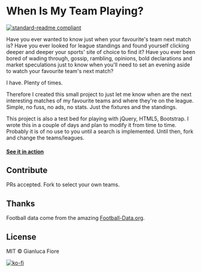# When Is My Team Playing?

[![standard-readme compliant](https://img.shields.io/badge/readme%20style-standard-brightgreen.svg?style=flat-square)](https://github.com/RichardLitt/standard-readme)

Have you ever wanted to know just when your favourite's team next match is? Have you ever looked for league standings and found yourself clicking deeper and deeper your sports' site of choice to find it? Have you ever been bored of wading through, gossip, rambling, opinions, bold declarations and market speculations just to know when you'll need to set an evening aside to watch your favourite team's next match?

I have. Plenty of times.

Therefore I created this small project to just let me know when are the next interesting matches of my favourite teams and where they're on the league. Simple, no fuss, no ads, no stats. Just the fixtures and the standings.

This project is also a test bed for playing with jQuery, HTML5, Bootstrap. I wrote this in a couple of days and plan to modify it from time to time. Probably it is of no use to you until a search is implemented. Until then, fork and change the teams/leagues.

#### [See it in action](https://www.gianlucafiore.it/when-is-my-team-playing/)

## Contribute

PRs accepted. Fork to select your own teams.

## Thanks

Football data come from the amazing [Football-Data.org](https://www.football-data.org).

## License

MIT © Gianluca Fiore

[![ko-fi](https://www.ko-fi.com/img/donate_sm.png)](https://ko-fi.com/W7W7KA0Z)

